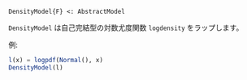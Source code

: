 ```
DensityModel{F} <: AbstractModel
```

`DensityModel` は自己完結型の対数尤度関数 `logdensity` をラップします。

例:

```julia
l(x) = logpdf(Normal(), x)
DensityModel(l)
```
